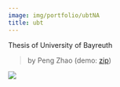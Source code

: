 ```yaml
---
image: img/portfolio/ubtNA
title: ubt
---
```


Thesis of University of Bayreuth

> by Peng Zhao (demo: [zip](https://github.com/pzhaonet/bookdownplus/raw/master/upload/ubt/demo.zip))

<!--more-->

[![](https://github.com/pzhaonet/bookdownplus/raw/master/upload/ubt/showcase/)](https://github.com/pzhaonet/bookdownplus/raw/master/upload/ubt/showcase/)

